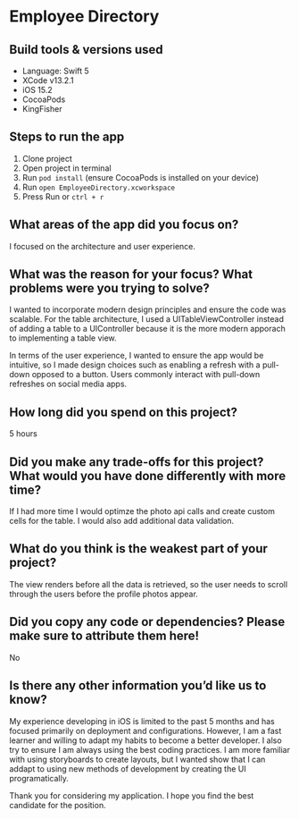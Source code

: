 # Employee Directory

## Build tools & versions used

- Language: Swift 5
- XCode v13.2.1
- iOS 15.2
- CocoaPods
- KingFisher

## Steps to run the app

1. Clone project
2. Open project in terminal
3. Run `pod install` (ensure CocoaPods is installed on your device)
4. Run `open EmployeeDirectory.xcworkspace`
5. Press Run or `ctrl + r`

## What areas of the app did you focus on?

I focused on the architecture and user experience.

## What was the reason for your focus? What problems were you trying to solve?

I wanted to incorporate modern design principles and ensure the code was scalable. For the table architecture, I used a UITableViewController instead of adding a table to a UIController because it is the more modern apporach to implementing a table view.

In terms of the user experience, I wanted to ensure the app would be intuitive, so I made design choices such as enabling a refresh with a pull-down opposed to a button. Users commonly interact with pull-down refreshes on social media apps.

## How long did you spend on this project?

5 hours

## Did you make any trade-offs for this project? What would you have done differently with more time?

If I had more time I would optimze the photo api calls and create custom cells for the table. I would also add additional data validation.

## What do you think is the weakest part of your project?

The view renders before all the data is retrieved, so the user needs to scroll through the users before the profile photos appear.

## Did you copy any code or dependencies? Please make sure to attribute them here!

No

## Is there any other information you’d like us to know?

My experience developing in iOS is limited to the past 5 months and has focused primarily on deployment and configurations. However, I am a fast learner and willing to adapt my habits to become a better developer. I also try to ensure I am always using the best coding practices. I am more familiar with using storyboards to create layouts, but I wanted show that I can addapt to using new methods of development by creating the UI programatically.

Thank you for considering my application. I hope you find the best candidate for the position.

